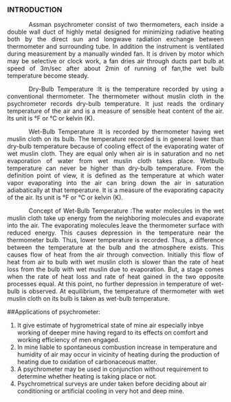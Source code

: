 ### INTRODUCTION<br>

<p style="text-indent:50px;text-align:justify;">Assman psychrometer consist of two thermometers, each inside a double wall duct of highly metal designed for minimizing radiative heating both by the direct sun and longwave radiation exchange between thermometer and surrounding tube. In addition the instrument is ventilated during measurement by a manually winded fan. It is driven by motor which may be selective or clock work, a fan dries air through ducts part bulb at speed of 3m/sec after about 2min of running of fan,the wet bulb temperature become steady. 
 </p>

<p style="text-indent:50px;text-align:justify;">Dry-Bulb Temperature :It is the temperature recorded by using a conventional thermometer. The thermometer without muslin cloth in the psychrometer records dry-bulb temperature. It just reads the ordinary temperature of the air and is a measure of sensible heat content of the air. Its unit is °F or °C or kelvin (K). </p>

<p style="text-indent:50px;text-align:justify;">Wet-Bulb Temperature :It is recorded by thermometer having wet muslin cloth on its bulb. The temperature recorded is in general lower than dry-bulb temperature because of cooling effect of the evaporating water of wet muslin cloth. They are equal only when air is in saturation and no net evaporation of water from wet muslin cloth takes place. Wetbulb temperature can never be higher than dry-bulb temperature. From the definition point of view, it is defined as the temperature at which water vapor evaporating into the air can bring down the air in saturation adiabatically at that temperature. It is a measure of the evaporating capacity of the air. Its unit is °F or °C or kelvin (K).
</p>

<p style="text-indent:50px;text-align:justify;">Concept of Wet-Bulb Temperature :The water molecules in the wet muslin cloth take up energy from the neighboring molecules and evaporate into the air. The evaporating molecules leave the thermometer surface with reduced energy. This causes depression in the temperature near the thermometer bulb. Thus, lower temperature is recorded. Thus, a difference between the temperature at the bulb and the atmosphere exists. This causes flow of heat from the air through convection. Initially this flow of heat from air to bulb with wet muslin cloth is slower than the rate of heat loss from the bulb with wet muslin due to evaporation. But, a stage comes when the rate of heat loss and rate of heat gained in the two opposite processes equal. At this point, no further depression in temperature of wet-bulb is observed. At equilibrium, the temperature of thermometer with wet muslin cloth on its bulb is taken as wet-bulb temperature.
</p>

##Applications of psychrometer:

1.	It give estimate of hygrometrical state of mine air especially inbye working of deeper mine having regard to its effects on comfort and working efficiency of men engaged.
2.	 In mine liable to spontaneous combustion increase in temperature and humidity of air may occur in vicinity of heating during the production of heating due to oxidation of carbonaceous matter.
3.	A psychrometer may be used in conjunction without requirement to determine whether heating is taking place or not.
4.	Psychrometrical surveys are under taken before deciding about air conditioning or artificial cooling in very hot and deep mine. 

